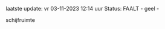 laatste update: 
vr 03-11-2023 12:14   uur 
Status: FAALT - geel - 
<div class="service Y">schijfruimte</div>